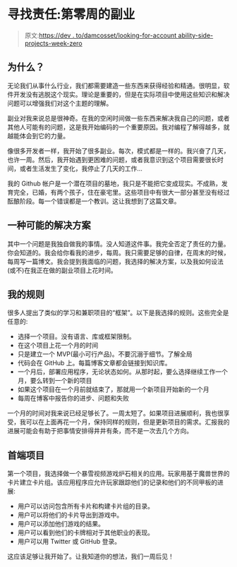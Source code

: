 # 寻找责任:第零周的副业

> 原文:[https://dev . to/damcosset/looking-for-account ability-side-projects-week-zero](https://dev.to/damcosset/looking-for-accountability-side-projects-week-zero)

## [](#why)为什么？

无论我们从事什么行业，我们都需要建造一些东西来获得经验和精通。很明显，软件开发没有逃脱这个现实。理论是重要的，但是在实际项目中使用这些知识和解决问题可以增强我们对这个主题的理解。

副业对我来说总是很神奇。在我的空闲时间做一些东西来解决我自己的问题，或者其他人可能有的问题，这是我开始编码的一个重要原因。我对编程了解得越多，就越能体会到它的力量。

像很多开发者一样，我开始了很多副业。每次，模式都是一样的。我兴奋了几天，也许一周。然后，我开始遇到更困难的问题，或者我意识到这个项目需要很长时间，或者生活发生了变化，我停止了几天的工作...

我的 Github 帐户是一个潜在项目的墓地，我只是不能把它变成现实。不成熟，发育完全，已婚，有两个孩子，住在豪宅里。这些项目中有很大一部分甚至没有经过酝酿阶段。每一个错误都是一个教训。这让我想到了这篇文章。

## [](#a-possible-solution)一种可能的解决方案

其中一个问题是我独自做我的事情。没人知道这件事。我完全否定了责任的力量。你会知道的。我会给你看我的进步，每周。我只需要足够的自律，在周末的时候，每周写一篇博文。我会提到我面临的问题，我选择的解决方案，以及我如何设法(或不)在我正在做的副业项目上花时间。

## [](#my-rules)我的规则

很多人提出了类似的学习和兼职项目的“框架”。以下是我选择的规则。这些完全是任意的:

*   选择一个项目。没有语言、库或框架限制。
*   在这个项目上花一个月的时间
*   只是建立一个 MVP(最小可行产品)。不要沉溺于细节。了解全局
*   代码会在 GitHub 上。每篇博客文章都会链接到知识库。
*   一个月后，部署应用程序，无论状态如何。从那时起，要么选择继续工作一个月，要么转到一个新的项目
*   如果这个项目在一个月前就结束了，那就用一个新项目开始新的一个月
*   每周在博客中报告你的进步、问题和失败

一个月的时间对我来说已经足够长了。一周太短了。如果项目进展顺利，我也很享受，我可以在上面再花一个月，保持同样的规则，但是更新项目的需求。汇报我的进展可能会有助于把事情安排得井井有条，而不是一次去几个方向。

## [](#first-side-project)首端项目

第一个项目，我选择做一个暴雪视频游戏炉石相关的应用。玩家用基于魔兽世界的卡片建立卡片组。该应用程序应允许玩家跟踪他们的记录和他们的不同甲板的进展:

*   用户可以访问包含所有卡片和构建卡片组的目录。
*   用户可以将他们的卡片导出到游戏中。
*   用户可以添加他们游戏的结果。
*   用户可以看到他们的卡牌相对于其他职业的表现。
*   用户可以用 Twitter 或 GitHub 登录。

这应该足够让我开始了。让我知道你的想法，我们一周后见！